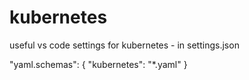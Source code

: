 # kubernetes

useful vs code settings for kubernetes - in settings.json

"yaml.schemas": {
"kubernetes": "\*.yaml"
}

